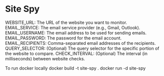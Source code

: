 # Site Spy

WEBSITE_URL: The URL of the website you want to monitor.
EMAIL_SERVICE: The email service provider (e.g., Gmail, Outlook).
EMAIL_USERNAME: The email address to be used for sending emails.
EMAIL_PASSWORD: The password for the email account.
EMAIL_RECIPIENTS: Comma-separated email addresses of the recipients.
QUERY_SELECTOR: (Optional) The query selector for the specific portion of the website to compare.
CHECK_INTERVAL: (Optional) The interval (in milliseconds) between website checks.

To run docker locally
docker build -t site-spy .
docker run -d site-spy
